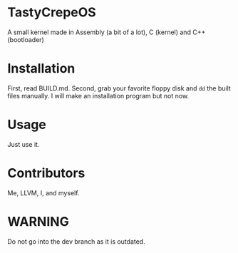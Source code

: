 # TastyCrepeOS
A small kernel made in Assembly (a bit of a lot), C (kernel) and C++ (bootloader)

# Installation
First, read BUILD.md. Second, grab your favorite floppy disk and `dd` the built files manually. I will make an installation program but not now.

# Usage
Just use it.

# Contributors
Me, LLVM, I, and myself.

# WARNING
Do not go into the dev branch as it is outdated. 